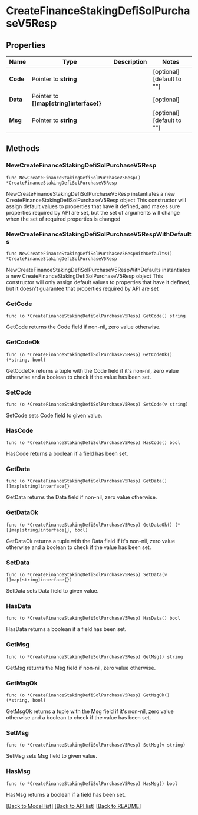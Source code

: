 # CreateFinanceStakingDefiSolPurchaseV5Resp

## Properties

Name | Type | Description | Notes
------------ | ------------- | ------------- | -------------
**Code** | Pointer to **string** |  | [optional] [default to ""]
**Data** | Pointer to **[]map[string]interface{}** |  | [optional] 
**Msg** | Pointer to **string** |  | [optional] [default to ""]

## Methods

### NewCreateFinanceStakingDefiSolPurchaseV5Resp

`func NewCreateFinanceStakingDefiSolPurchaseV5Resp() *CreateFinanceStakingDefiSolPurchaseV5Resp`

NewCreateFinanceStakingDefiSolPurchaseV5Resp instantiates a new CreateFinanceStakingDefiSolPurchaseV5Resp object
This constructor will assign default values to properties that have it defined,
and makes sure properties required by API are set, but the set of arguments
will change when the set of required properties is changed

### NewCreateFinanceStakingDefiSolPurchaseV5RespWithDefaults

`func NewCreateFinanceStakingDefiSolPurchaseV5RespWithDefaults() *CreateFinanceStakingDefiSolPurchaseV5Resp`

NewCreateFinanceStakingDefiSolPurchaseV5RespWithDefaults instantiates a new CreateFinanceStakingDefiSolPurchaseV5Resp object
This constructor will only assign default values to properties that have it defined,
but it doesn't guarantee that properties required by API are set

### GetCode

`func (o *CreateFinanceStakingDefiSolPurchaseV5Resp) GetCode() string`

GetCode returns the Code field if non-nil, zero value otherwise.

### GetCodeOk

`func (o *CreateFinanceStakingDefiSolPurchaseV5Resp) GetCodeOk() (*string, bool)`

GetCodeOk returns a tuple with the Code field if it's non-nil, zero value otherwise
and a boolean to check if the value has been set.

### SetCode

`func (o *CreateFinanceStakingDefiSolPurchaseV5Resp) SetCode(v string)`

SetCode sets Code field to given value.

### HasCode

`func (o *CreateFinanceStakingDefiSolPurchaseV5Resp) HasCode() bool`

HasCode returns a boolean if a field has been set.

### GetData

`func (o *CreateFinanceStakingDefiSolPurchaseV5Resp) GetData() []map[string]interface{}`

GetData returns the Data field if non-nil, zero value otherwise.

### GetDataOk

`func (o *CreateFinanceStakingDefiSolPurchaseV5Resp) GetDataOk() (*[]map[string]interface{}, bool)`

GetDataOk returns a tuple with the Data field if it's non-nil, zero value otherwise
and a boolean to check if the value has been set.

### SetData

`func (o *CreateFinanceStakingDefiSolPurchaseV5Resp) SetData(v []map[string]interface{})`

SetData sets Data field to given value.

### HasData

`func (o *CreateFinanceStakingDefiSolPurchaseV5Resp) HasData() bool`

HasData returns a boolean if a field has been set.

### GetMsg

`func (o *CreateFinanceStakingDefiSolPurchaseV5Resp) GetMsg() string`

GetMsg returns the Msg field if non-nil, zero value otherwise.

### GetMsgOk

`func (o *CreateFinanceStakingDefiSolPurchaseV5Resp) GetMsgOk() (*string, bool)`

GetMsgOk returns a tuple with the Msg field if it's non-nil, zero value otherwise
and a boolean to check if the value has been set.

### SetMsg

`func (o *CreateFinanceStakingDefiSolPurchaseV5Resp) SetMsg(v string)`

SetMsg sets Msg field to given value.

### HasMsg

`func (o *CreateFinanceStakingDefiSolPurchaseV5Resp) HasMsg() bool`

HasMsg returns a boolean if a field has been set.


[[Back to Model list]](../README.md#documentation-for-models) [[Back to API list]](../README.md#documentation-for-api-endpoints) [[Back to README]](../README.md)


